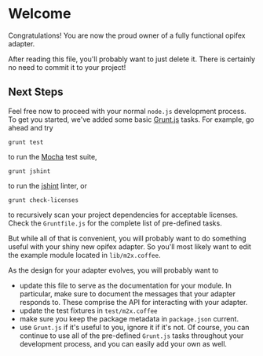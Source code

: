 # Welcome

Congratulations! You are now the proud owner of a fully functional opifex adapter.

After reading this file, you'll probably want to just delete it. There is certainly no need to commit it to your project!

## Next Steps

Feel free now to proceed with your normal `node.js` development process. To get you started, we've added some basic [Grunt.js](http://gruntjs.com) tasks. For example, go ahead and try 

	grunt test

to run the [Mocha](http://mochajs.org) test suite,

	grunt jshint

to run the [jshint](http://www.jshint.com) linter, or

	grunt check-licenses

to recursively scan your project dependencies for acceptable licenses. Check the `Gruntfile.js` for the complete list of pre-defined tasks.

But while all of that is convenient, you will probably want to do something useful with your shiny new opifex adapter. So you'll most likely want to edit the example module located in `lib/m2x.coffee`.

As the design for your adapter evolves, you will probably want to 

* update this file to serve as the documentation for your module. In particular, make sure to document the messages that your adapter responds to. These comprise the API for interacting with your adapter.
* update the test fixtures in `test/m2x.coffee` 
* make sure you keep the package metadata in `package.json` current. 
* use `Grunt.js` if it's useful to you, ignore it if it's not. Of course, you can continue to use all of the pre-defined `Grunt.js` tasks throughout your development process, and you can easily add your own as well.
